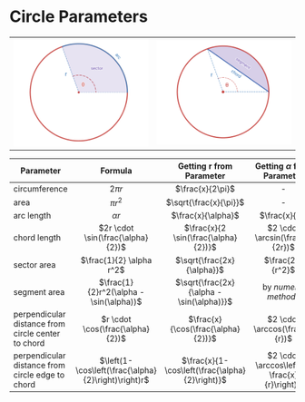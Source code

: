 # Circle Parameters

| | |
|--|--|
| ![Circle Arc and Sector](https://raw.githubusercontent.com/damianc/math-notes/refs/heads/master/_images/anal-geom/circle/circle-arc-sector.png) | ![Circle Chord and Segment](https://raw.githubusercontent.com/damianc/math-notes/refs/heads/master/_images/anal-geom/circle/circle-chord-segment.png) |

| Parameter | Formula | Getting r from Parameter | Getting $\alpha$ from Parameter |
|--|:--:|:--:|:--:|
| circumference | $2{\pi}r$ | $\frac{x}{2\pi}$ | - |
| area | ${\pi}r^2$ | $\sqrt{\frac{x}{\pi}}$ | - |
| arc length | ${\alpha}r$ | $\frac{x}{\alpha}$ | $\frac{x}{r}$ |
| chord length | $2r \cdot \sin(\frac{\alpha}{2})$ | $\frac{x}{2 \sin(\frac{\alpha}{2})}$ | $2 \cdot \arcsin(\frac{x}{2r})$ |
| sector area | $\frac{1}{2} \alpha r^2$ | $\sqrt{\frac{2x}{\alpha}}$ | $\frac{2x}{r^2}$ |
| segment area | $\frac{1}{2}r^2(\alpha - \sin(\alpha))$ | $\sqrt{\frac{2x}{\alpha - \sin(\alpha)}}$ | by *numeral methods* |
| perpendicular distance from circle center to chord | $r \cdot \cos(\frac{\alpha}{2})$ | $\frac{x}{\cos(\frac{\alpha}{2})}$ | $2 \cdot \arccos(\frac{x}{r})$ |
| perpendicular distance from circle edge to chord | $\left(1-\cos\left(\frac{\alpha}{2}\right)\right)r$ | $\frac{x}{1-\cos\left(\frac{\alpha}{2}\right)}$ | $2 \cdot \arccos\left(1-\frac{x}{r}\right)$ |
